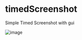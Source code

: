 # timedScreenshot

Simple Timed Screenshot with gui

![image](https://github.com/DomMinnich/timedScreenshot/assets/113619219/f05d40d8-3f6b-4ced-9692-a70352e42ae5)
